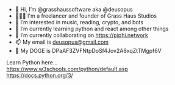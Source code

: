- 👋 Hi, I’m @grasshaussoftware aka @deusopus
- 🦸🏼‍♂️ I'm a freelancer and founder of Grass Haus Studios
- 👀 I’m interested in music, reading, crypto, and bots
- 🌱 I’m currently learning python and react among other things
- 💞️ I’m currently collaborating on https://piphi.network
- 📫 My email is deusopus@gmail.com
- 🐻 My DOGE is DPaAF3ZVFNtpDoSf4Jov2A8xqZtTMgpf6V

Learn Python here...<br/>
https://www.w3schools.com/python/default.asp<br/>
https://docs.python.org/3/

<!---
grasshaussoftware/grasshaussoftware is a ✨ special ✨ repository because its `README.md` (this file) appears on your GitHub profile.
You can click the Preview link to take a look at your changes.
--->
